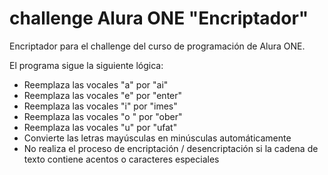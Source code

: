 # challenge Alura ONE "Encriptador"

Encriptador para el challenge del curso de programación de Alura ONE.

El programa sigue la siguiente lógica:
- Reemplaza las vocales "a" por "ai"
- Reemplaza las vocales "e" por "enter"
- Reemplaza las vocales "i" por "imes"
- Reemplaza las vocales "o  " por "ober"
- Reemplaza las vocales "u" por "ufat"
- Convierte las letras mayúsculas en minúsculas automáticamente
- No realiza el proceso de encriptación / desencriptación si la cadena de texto contiene acentos o caracteres especiales


